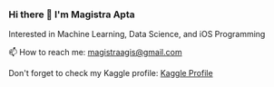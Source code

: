 ### Hi there 👋 I'm Magistra Apta
Interested in Machine Learning, Data Science, and iOS Programming

📫 How to reach me: magistraagis@gmail.com

Don't forget to check my Kaggle profile: [Kaggle Profile](https://www.kaggle.com/muhammadmagistra)

 



<!--
**magistraapta/magistraapta** is a ✨ _special_ ✨ repository because its `README.md` (this file) appears on your GitHub profile.

Here are some ideas to get you started:

- 🔭 I’m currently working on ...
- 🌱 I’m currently learning ...
- 👯 I’m looking to collaborate on ...
- 🤔 I’m looking for help with ...
- 💬 Ask me about ...
- 📫 How to reach me: ...
- 😄 Pronouns: ...
- ⚡ Fun fact: ...
-->
